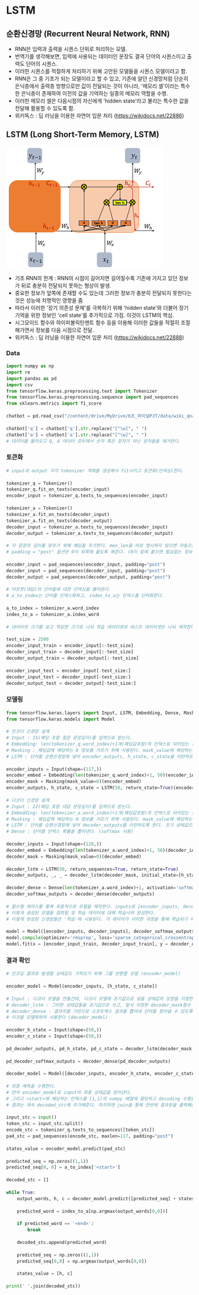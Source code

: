 # LSTM



## 순환신경망 (Recurrent Neural Network, RNN)

- RNN은 입력과 출력을 시퀀스 단위로 처리하는 모델.
- 번역기를 생각해보면, 입력에 사용되는 데이터인 문장도 결국 단어의 시퀀스이고 출력도 단어의 시퀀스.
- 이러한 시퀀스를 적절하게 처리하기 위해 고안된 모델들을 시퀀스 모델이라고 함.
- RNN은 그 중 기초가 되는 모델이라고 할 수 있고, 기존에 알던 신경망처럼 단순히 은닉층에서 출력층 방향으로만 값이 전달되는 것이 아니라, '메모리 셀'이라는 특수한 은닉층이 존재하여 이전의 값을 기억하는 일종의 메모리 역할을 수행.
- 이러한 메모리 셀은 다음시점의 자신에게 'hidden state'라고 불리는 특수한 값을 전달해 활용할 수 있도록 함.
- 위키독스 : 딥 러닝을 이용한 자연어 입문 처리 (https://wikidocs.net/22886)



## LSTM (Long Short-Term Memory, LSTM)

![](LSTM.assets/lstm.png)

- 기초 RNN의 한계 : RNN의 시점이 길어지면 길어질수록 기존에 가지고 있던 정보가 뒤로 충분히 전달되지 못하는 형상이 발생.
-  중요한 정보가 앞쪽에 존재할 수도 있는데 그러한 정보가 충분히 전달되지 못한다는 것은 성능에 치명적인 영향을 줌
- 따라서 이러한 '장기 의존성 문제'를 극복하기 위해 'hidden state'와 더불어 장기기억을 위한 정보인 'cell state'를 추가적으로 가짐. 이것이 LSTM의 핵심.
- 시그모이드 함수와 하이퍼볼릭탄젠트 함수 등을 이용해 이러한 값들을 적절히 조절해가면서 정보를 다음 시점으로 전달.
- 위키독스 : 딥 러닝을 이용한 자연어 입문 처리 (https://wikidocs.net/22888)



### Data

```python
import numpy as np
import re
import pandas as pd
import csv
from tensorflow.keras.preprocessing.text import Tokenizer
from tensorflow.keras.preprocessing.sequence import pad_sequences
from sklearn.metrics import f1_score

chatbot = pd.read_csv("/content/drive/MyDrive/6조_파이널PJT/data/wiki_qna.csv")

chatbot['q'] = chatbot['q'].str.replace("[^\w]", " ")
chatbot['a'] = chatbot['a'].str.replace("[^\w]", " ")
# 데이터를 불러오고 Q, A 데이터 모두에서 숫자 혹은 문자가 아닌 문자들을 제거한다.
```



### 토큰화

```python
# input과 output 각각 tokenizer 객체를 생성해서 fit시키고 토큰화(인덱싱)한다.

tokenizer_q = Tokenizer()
tokenizer_q.fit_on_texts(encoder_input)
encoder_input = tokenizer_q.texts_to_sequences(encoder_input)

tokenizer_a = Tokenizer()
tokenizer_a.fit_on_texts(decoder_input)
tokenizer_a.fit_on_texts(decoder_output)
decoder_input = tokenizer_a.texts_to_sequences(decoder_input)
decoder_output = tokenizer_a.texts_to_sequences(decoder_output)

# 각 문장의 길이를 맞추기 위해 패딩을 추가한다. mex_len을 따로 명시하지 않으면 자동으로 인풋값 중 최대길이에 맞춰진다.
# padding = "post" 옵션은 0이 뒤쪽에 붙도록 해준다. (0이 앞에 붙으면 필요없는 정보를 먼저 확인하게 되므로)

encoder_input = pad_sequences(encoder_input, padding="post")
decoder_input = pad_sequences(decoder_input, padding="post")
decoder_output = pad_sequences(decoder_output, padding="post")

# 아웃풋(대답)의 단어들에 대한 인덱싱을 불러온다.
# a_to_index는 단어를 인덱스화하고, index_to_a는 인덱스를 단어화한다.

a_to_index = tokenizer_a.word_index
index_to_a = tokenizer_a.index_word

# 데이터의 크기를 보고 적당한 크기로 나눠 학습 데이터셋과 테스트 데이터셋은 나눠 제작한다.

test_size = 2500
encoder_input_train = encoder_input[:-test_size]
decoder_input_train = decoder_input[:-test_size]
decoder_output_train = decoder_output[:-test_size]

encoder_input_test = encoder_input[-test_size:]
decoder_input_test = decoder_input[-test_size:]
decoder_output_test = decoder_output[-test_size:]
```



### 모델링

```python
from tensorflow.keras.layers import Input, LSTM, Embedding, Dense, Masking
from tensorflow.keras.models import Model

# 인코더 신경망 설계
# Input : 15(패딩 포함 질문 문장길이)를 입력으로 받는다.
# Embedding: len(tokenizer_q.word_index)+1개(패딩값포함)의 인덱스로 되어있는 정보를 50차원으로 임베딩한다.
# Masking : 패딩값에 해당하는 0 정보를 거르기 위해 사용된다. mask_value에 해당하는 값을 제거한다.
# LSTM : 단어를 순환신경망에 넣어 encoder_outputs, h_state, c_state을 리턴하도록 한다.

encoder_inputs = Input(shape=(117,))
encoder_embed = Embedding(len(tokenizer_q.word_index)+1, 50)(encoder_inputs)
encoder_mask = Masking(mask_value=0)(encoder_embed)
encoder_outputs, h_state, c_state = LSTM(50, return_state=True)(encoder_mask)

# 디코더 신경망 설계
# Input : 22(패딩 포함 대답 문장길이)를 입력으로 받는다.
# Embedding: len(tokenizer_a.word_index)+1개(패딩값포함)의 인덱스로 되어있는 정보를 50차원으로 임베딩한다.
# Masking : 패딩값에 해당하는 0 정보를 거르기 위해 사용된다. mask_value에 해당하는 값을 제거한다.
# LSTM : 단어를 순환신경망에 넣어 decoder_outputs를 리턴하도록 한다. 초기 상태값으로 주어진 h_state, c_state를 활용한다.
# Dense : 단어별 인덱스 확률을 뽑아낸다. (softmax 사용)

decoder_inputs = Input(shape=(128,))
decoder_embed = Embedding(len(tokenizer_a.word_index)+1, 50)(decoder_inputs)
decoder_mask = Masking(mask_value=0)(decoder_embed)

decoder_lstm = LSTM(50, return_sequences=True, return_state=True)
decoder_outputs, _, _ = decoder_lstm(decoder_mask, initial_state=[h_state, c_state])

decoder_dense = Dense(len(tokenizer_a.word_index)+1, activation='softmax')
decoder_softmax_outputs = decoder_dense(decoder_outputs)

# 함수형 케라스를 통해 최종적으로 모델을 제작한다. inputs로 [encoder_inputs, decoder_inputs], outputs로 decoder_softmax_outputs를 준다.
# 이렇게 생성된 모델을 컴파일 및 학습 데이터에 대해 학습시켜 완성한다.
# 이렇게 완성된 신경망들은 '학습'에 사용된다. 각 레이어가 이러한 과정을 통해 학습되기 때문에 추후 실질적 예측에서는 이 신경망의 일부를 가져와 활용한다.

model = Model([encoder_inputs, decoder_inputs], decoder_softmax_outputs)
model.compile(optimizer='rmsprop', loss='sparse_categorical_crossentropy', metrics=['acc'])
model.fit(x = [encoder_input_train, decoder_input_train], y = decoder_output_train, validation_data = ([encoder_input_test, decoder_input_test], decoder_output_test), batch_size = 128, epochs = 100)
```



### 결과 확인

```python
# 인코딩 결과로 발생할 상태값도 가져오기 위해 그를 반환할 모델 (encoder_model)

encoder_model = Model(encoder_inputs, [h_state, c_state])

# Input : 디코더 모델을 만들건데, 디코더 모델에 초기값으로 넣을 상태값의 모양을 지정한다. (앞서 확인한 결과 상태값은 (50,)의 형태도 지정되어 있다. 따라서 shape=(50,))
# decoder_lstm : 그러한 상태값들을 초기값으로 쓰고, 앞서 지정한 decoder_mask함수 케라스를 활용해 새로운 결과값과 상태치를 가져온다.
# decoder_dense : 결과치를 기반으로 소프트맥스 결과를 뽑아내 단어를 찾아낼 수 있도록 한다.
# 이것을 모델화하여 사용한다 (decoder_model)

encoder_h_state = Input(shape=(50,))
encoder_c_state = Input(shape=(50,))

pd_decoder_outputs, pd_h_state, pd_c_state = decoder_lstm(decoder_mask, initial_state=[encoder_h_state, encoder_c_state])

pd_decoder_softmax_outputs = decoder_dense(pd_decoder_outputs)

decoder_model = Model([decoder_inputs, encoder_h_state, encoder_c_state], [pd_decoder_softmax_outputs, pd_h_state, pd_c_state])

# 최종 예측을 수행한다.
# 먼저 encoder_model로 input의 최종 상태값을 얻어낸다.
# 그리고 <start>에 해당하는 인덱스를 (1,1)의 numpy 배열에 할당하고 decoding 수행을 시작한다. 초기 상태값은 인코딩 결과로 받은 상태값이다. 이러한 결과로 예측 단어와 새로운 상태값이 도출될 것이다. 또 다시 그를 기반으로 decoding을 수행한다. 이를 반복하다가 <end>가 예측 단어로 확인되면 반복을 멈춘다.
# 결과는 계속 decoded_stc에 추가해준다. 마지막엔 join을 통해 한번에 결과문을 출력해준다.

input_stc = input()
token_stc = input_stc.split()
encode_stc = tokenizer_q.texts_to_sequences([token_stc])
pad_stc = pad_sequences(encode_stc, maxlen=117, padding="post")

states_value = encoder_model.predict(pad_stc)

predicted_seq = np.zeros((1,1))
predicted_seq[0, 0] = a_to_index['<start>']

decoded_stc = []

while True:
    output_words, h, c = decoder_model.predict([predicted_seq] + states_value)

    predicted_word = index_to_a[np.argmax(output_words[0,0])]

    if predicted_word == '<end>':
        break

    decoded_stc.append(predicted_word)

    predicted_seq = np.zeros((1,1))
    predicted_seq[0,0] = np.argmax(output_words[0,0])

    states_value = [h, c]

print(' '.join(decoded_stc))
```



